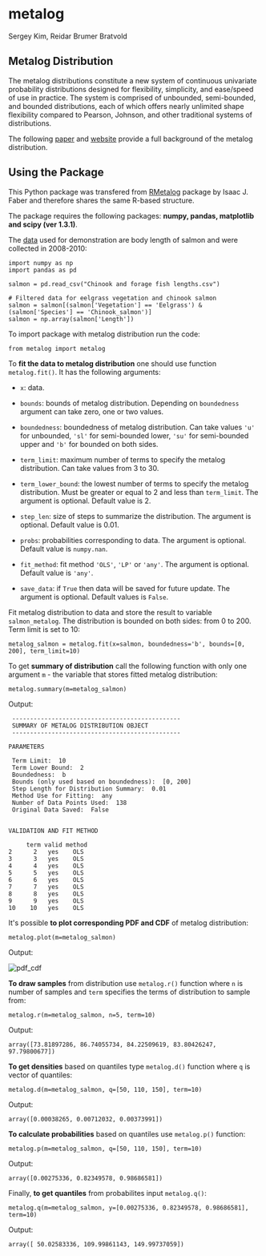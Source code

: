 # metalog
Sergey Kim, Reidar Brumer Bratvold


## Metalog Distribution

The metalog distributions constitute a new system of continuous univariate probability distributions designed for flexibility, simplicity, and ease/speed of use in practice. The system is comprised of unbounded, semi-bounded, and bounded distributions, each of which offers nearly unlimited shape flexibility compared to Pearson, Johnson, and other traditional systems of distributions.

The following [paper](http://www.metalogdistributions.com/images/TheMetalogDistributions.pdf) and [website](http://www.metalogdistributions.com/home.html) provide a full background of the metalog distribution.


## Using the Package

This Python package was transfered from [RMetalog](https://github.com/isaacfab/RMetalog) package by Isaac J. Faber and therefore shares the same R-based structure.

The package requires the following packages: **numpy, pandas, matplotlib and scipy (ver 1.3.1)**.

The [data](https://www.sciencebase.gov/catalog/item/5b45380fe4b060350a140b7b) used for demonstration are body length of salmon and were collected in 2008-2010:

```
import numpy as np
import pandas as pd

salmon = pd.read_csv("Chinook and forage fish lengths.csv")

# Filtered data for eelgrass vegetation and chinook salmon
salmon = salmon[(salmon['Vegetation'] == 'Eelgrass') & (salmon['Species'] == 'Chinook_salmon')]
salmon = np.array(salmon['Length'])
```

To import package with metalog distribution run the code:

```
from metalog import metalog
```

To **fit the data to metalog distribution** one should use function ```metalog.fit()```. It has the following arguments:

- ```x```: data.

- ```bounds```: bounds of metalog distribution. Depending on ```boundedness``` argument can take zero, one or two values.

- ```boundedness```: boundedness of metalog distribution. Can take values ```'u'``` for unbounded, ```'sl'``` for semi-bounded lower, ```'su'``` for semi-bounded upper and ```'b'``` for bounded on both sides.

- ```term_limit```: maximum number of terms to specify the metalog distribution. Can take values from 3 to 30.

- ```term_lower_bound```: the lowest number of terms to specify the metalog distribution. Must be greater or equal to 2 and less than ```term_limit```. The argument is optional. Default value is 2.

- ```step_len```: size of steps to summarize the distribution. The argument is optional. Default value is 0.01.

- ```probs```: probabilities corresponding to data. The argument is optional. Default value is ```numpy.nan```.

- ```fit_method```: fit method ```'OLS'```, ```'LP'``` or ```'any'```. The argument is optional. Default value is ```'any'```.

- ```save_data```: if ```True``` then data will be saved for future update. The argument is optional. Default values is ```False```.

Fit metalog distribution to data and store the result to variable ```salmon_metalog```. The distribution is bounded on both sides: from 0 to 200. Term limit is set to 10:

```
metalog_salmon = metalog.fit(x=salmon, boundedness='b', bounds=[0, 200], term_limit=10)
```

To get **summary of distribution** call the following function with only one argument ```m``` - the variable that stores fitted metalog distribution:

```
metalog.summary(m=metalog_salmon)
```

Output:

```
 -----------------------------------------------
 SUMMARY OF METALOG DISTRIBUTION OBJECT
 -----------------------------------------------

PARAMETERS
 
 Term Limit:  10 
 Term Lower Bound:  2 
 Boundedness:  b 
 Bounds (only used based on boundedness):  [0, 200] 
 Step Length for Distribution Summary:  0.01 
 Method Use for Fitting:  any 
 Number of Data Points Used:  138 
 Original Data Saved:  False 
 

VALIDATION AND FIT METHOD
 
     term valid method
2      2   yes    OLS
3      3   yes    OLS
4      4   yes    OLS
5      5   yes    OLS
6      6   yes    OLS
7      7   yes    OLS
8      8   yes    OLS
9      9   yes    OLS
10    10   yes    OLS
```

It's possible **to plot corresponding PDF and CDF** of metalog distribution:

```
metalog.plot(m=metalog_salmon)
```

Output:

![pdf_cdf](https://raw.githubusercontent.com/kimsergeo/metalog/master/figures/figure_1.png)

**To draw samples** from distribution use ```metalog.r()``` function where ```n``` is number of samples and ```term``` specifies the terms of distribution to sample from:

```
metalog.r(m=metalog_salmon, n=5, term=10)
```

Output:

```
array([73.81897286, 86.74055734, 84.22509619, 83.80426247, 97.79800677])
```

**To get densities** based on quantiles type ```metalog.d()``` function where ```q``` is vector of quantiles:

```
metalog.d(m=metalog_salmon, q=[50, 110, 150], term=10)
```

Output:

```
array([0.00038265, 0.00712032, 0.00373991])
```

**To calculate probabilities** based on quantiles use ```metalog.p()``` function:

```
metalog.p(m=metalog_salmon, q=[50, 110, 150], term=10)
```

Output:

```
array([0.00275336, 0.82349578, 0.98686581])
```

Finally, **to get quantiles** from probabilites input ```metalog.q()```:

```
metalog.q(m=metalog_salmon, y=[0.00275336, 0.82349578, 0.98686581], term=10)
```

Output:

```
array([ 50.02583336, 109.99861143, 149.99737059])
```
